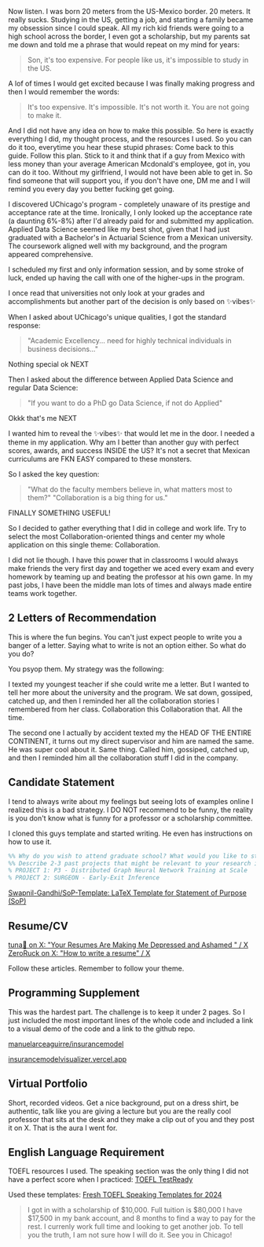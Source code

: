 Now listen. I was born 20 meters from the US-Mexico border. 20 meters. It really sucks. Studying in the US, getting a job, and starting a family became my obsession since I could speak. All my rich kid friends were going to a high school across the border, I even got a scholarship, but my parents sat me down and told me a phrase that would repeat on my mind for years:

> Son, it's too expensive. For people like us, it's impossible to study in the US.

A lof of times I would get excited because I was finally making progress and then I would remember the words:

> It's too expensive.
> It's impossible.
> It's not worth it.
> You are not going to make it.

And I did not have any idea on how to make this possible. So here is exactly everything I did, my thought process, and the resources I used. So you can do it too, everytime you hear these stupid phrases: Come back to this guide. Follow this plan. Stick to it and think that if a guy from Mexico with less money than your average American Mcdonald's employee, got in, you can do it too. Without my girlfriend, I would not have been able to get in. So find someone that will support you, if you don't have one, DM me and I will remind you every day you better fucking get going.

I discovered UChicago's program - completely unaware of its prestige and acceptance rate at the time. Ironically, I only looked up the acceptance rate (a daunting 6%-8%) after I'd already paid for and submitted my application. Applied Data Science seemed like my best shot, given that I had just graduated with a Bachelor's in Actuarial Science from a Mexican university. The coursework aligned well with my background, and the program appeared comprehensive.

I scheduled my first and only information session, and by some stroke of luck, ended up having the call with one of the higher-ups in the program.

I once read that universities not only look at your grades and accomplishments but another part of the decision is only based on ✨vibes✨

When I asked about UChicago's unique qualities, I got the standard response:
> "Academic Excellency... need for highly technical individuals in business decisions..."

Nothing special ok NEXT
  
Then I asked about the difference between Applied Data Science and regular Data Science:
> "If you want to do a PhD go Data Science, if not do Applied" 

Okkk that's me NEXT

I wanted him to reveal the ✨vibes✨ that would let me in the door. I needed a theme in my application. Why am I better than another guy with perfect scores, awards, and success INSIDE the US? It's not a secret that Mexican curriculums are FKN EASY compared to these monsters.

So I asked the key question:
> "What do the faculty members believe in, what matters most to them?"
> "Collaboration is a big thing for us."

FINALLY SOMETHING USEFUL!

So I decided to gather everything that I did in college and work life. Try to select the most Collaboration-oriented things and center my whole application on this single theme: Collaboration.

I did not lie though. I have this power that in classrooms I would always make friends the very first day and together we aced every exam and every homework by teaming up and beating the professor at his own game. In my past jobs, I have been the middle man lots of times and always made entire teams work together. 

## 2 Letters of Recommendation
This is where the fun begins. You can't just expect people to write you a banger of a letter. Saying what to write is not an option either. So what do you do?

You psyop them.
My strategy was the following:

I texted my youngest teacher if she could write me a letter. But I wanted to tell her more about the university and the program. We sat down, gossiped, catched up, and then I reminded her all the collaboration stories I remembered from her class. Collaboration this Collaboration that. All the time. 

The second one I actually by accident texted my the HEAD OF THE ENTIRE CONTINENT, it turns out my direct supervisor and him are named the same. He was super cool about it. Same thing. Called him, gossiped, catched up, and then I reminded him all the collaboration stuff I did in the company.

## Candidate Statement
I tend to always write about my feelings but seeing lots of examples online I realized this is a bad strategy. I DO NOT recommend to be funny, the reality is you don't know what is funny for a professor or a scholarship committee.

I cloned this guys template and started writing. He even has instructions on how to use it.

```latex
%% Why do you wish to attend graduate school? What would you like to study? Keep it broad, details come-in later
%% Describe 2-3 past projects that might be relevant to your research interests. (10-12 lines per project)
% PROJECT 1: P3 - Distributed Graph Neural Network Training at Scale
% PROJECT 2: SURGEON - Early-Exit Inference
```
[Swapnil-Gandhi/SoP-Template: LaTeX Template for Statement of Purpose (SoP)](https://github.com/Swapnil-Gandhi/SoP-Template)


## Resume/CV
[tuna🍣 on X: "Your Resumes Are Making Me Depressed and Ashamed " / X](https://x.com/tunahorse21/status/1833720902904643904)
[ZeroRuck on X: "How to write a resume" / X](https://x.com/zeroruck/status/1848757562293850590)

Follow these articles. Remember to follow your theme.

## Programming Supplement
This was the hardest part. The challenge is to keep it under 2 pages. So I just included the most important lines of the whole code and included a link to a visual demo of the code and a link to the github repo.

[manuelarceaguirre/insurancemodel](https://github.com/manuelarceaguirre/insurancemodel)

[insurancemodelvisualizer.vercel.app](https://insurancemodelvisualizer.vercel.app/)

## Virtual Portfolio
Short, recorded videos.
Get a nice background, put on a dress shirt, be authentic, talk like you are giving a lecture but you are the really cool professor that sits at the desk and they make a clip out of you and they post it on X. 
That is the aura I went for.

## English Language Requirement
TOEFL resources I used. The speaking section was the only thing I did not have a perfect score when I practiced: [TOEFL TestReady](https://www.ets.org/toefl/test-takers/ibt/prepare/toefl-testready.html)

Used these templates:
[Fresh TOEFL Speaking Templates for 2024](https://www.toeflresources.com/speaking-section/toefl-speaking-templates/)

> I got in with a scholarship of $10,000.
> Full tuition is $80,000
> I have $17,500 in my bank account, and 8 months to find a way to pay for the rest. I currenly work full time and looking to get another job. To tell you the truth, I am not sure how I will do it. 
> See you in Chicago!
